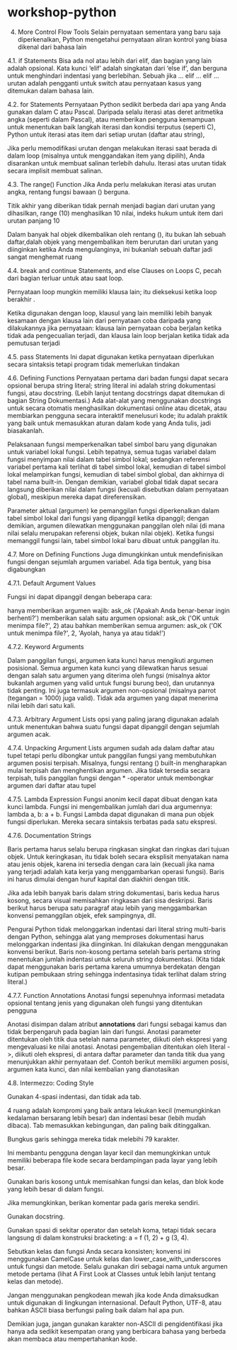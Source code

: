 # workshop-python

4. More Control Flow Tools
Selain pernyataan sementara yang baru saja diperkenalkan, Python mengetahui pernyataan aliran kontrol yang biasa dikenal dari bahasa lain

4.1. if Statements
Bisa ada nol atau lebih dari elif, dan bagian yang lain adalah opsional. Kata kunci ‘elif’ adalah singkatan dari ‘else if’, dan berguna untuk menghindari indentasi yang berlebihan. Sebuah jika ... elif ... elif ... urutan adalah pengganti untuk switch atau pernyataan kasus yang ditemukan dalam bahasa lain.

4.2. for Statements
Pernyataan  Python sedikit berbeda dari apa yang  Anda gunakan dalam C atau Pascal. Daripada selalu iterasi atas deret aritmetika angka (seperti dalam Pascal), atau memberikan pengguna kemampuan untuk menentukan baik langkah iterasi dan kondisi terputus (seperti C), Python untuk  iterasi atas item dari setiap urutan (daftar atau string), 

Jika  perlu memodifikasi urutan dengan melakukan iterasi saat berada di dalam loop (misalnya untuk menggandakan item yang dipilih), Anda disarankan untuk membuat salinan terlebih dahulu. Iterasi atas urutan tidak secara implisit membuat salinan.

4.3. The range() Function
Jika Anda perlu melakukan iterasi atas urutan angka, rentang fungsi bawaan () berguna.

Titik akhir yang diberikan tidak pernah menjadi bagian dari urutan yang dihasilkan, range (10) menghasilkan 10 nilai, indeks hukum untuk item dari urutan panjang 10

Dalam banyak hal objek dikembalikan oleh rentang (), itu bukan lah sebuah daftar,dalah objek yang mengembalikan item berurutan dari urutan yang diinginkan ketika Anda mengulanginya, ini bukanlah sebuah daftar jadi sangat menghemat ruang

4.4. break and continue Statements, and else Clauses on Loops
C, pecah dari bagian terluar untuk atau saat loop.

Pernyataan loop mungkin memiliki klausa lain; itu dieksekusi ketika loop berakhir .

Ketika digunakan dengan loop, klausul yang lain memiliki lebih banyak kesamaan dengan klausa lain dari pernyataan coba daripada yang dilakukannya jika pernyataan: klausa lain pernyataan coba berjalan ketika tidak ada pengecualian terjadi, dan klausa lain loop berjalan ketika tidak ada pemutusan terjadi 

4.5. pass Statements
Ini dapat digunakan ketika pernyataan diperlukan secara sintaksis tetapi program tidak memerlukan tindakan
 
4.6. Defining Functions
Pernyataan pertama dari badan fungsi dapat secara opsional berupa string literal; string literal ini adalah string dokumentasi fungsi, atau docstring. (Lebih lanjut tentang docstrings dapat ditemukan di bagian String Dokumentasi.) Ada alat-alat yang menggunakan docstrings untuk secara otomatis menghasilkan dokumentasi online atau dicetak, atau membiarkan pengguna secara interaktif menelusuri kode; itu adalah praktik yang baik untuk memasukkan aturan dalam kode yang Anda tulis, jadi biasakanlah.

Pelaksanaan fungsi memperkenalkan tabel simbol baru yang digunakan untuk variabel lokal fungsi. Lebih tepatnya, semua tugas variabel dalam fungsi menyimpan nilai dalam tabel simbol lokal; sedangkan referensi variabel pertama kali terlihat di tabel simbol lokal, kemudian di tabel simbol lokal melampirkan fungsi, kemudian di tabel simbol global, dan akhirnya di tabel nama built-in. Dengan demikian, variabel global tidak dapat secara langsung diberikan nilai dalam fungsi (kecuali disebutkan dalam pernyataan global), meskipun mereka dapat direferensikan.

Parameter aktual (argumen) ke pemanggilan fungsi diperkenalkan dalam tabel simbol lokal dari fungsi yang dipanggil ketika dipanggil; dengan demikian, argumen dilewatkan menggunakan panggilan oleh nilai (di mana nilai selalu merupakan referensi objek, bukan nilai objek). Ketika fungsi memanggil fungsi lain, tabel simbol lokal baru dibuat untuk panggilan itu.

4.7. More on Defining Functions
Juga dimungkinkan untuk mendefinisikan fungsi dengan sejumlah argumen variabel. Ada tiga bentuk, yang bisa digabungkan

4.7.1. Default Argument Values

Fungsi ini dapat dipanggil dengan beberapa cara:

hanya memberikan argumen wajib: ask_ok ('Apakah Anda benar-benar ingin berhenti?')
memberikan salah satu argumen opsional: ask_ok ('OK untuk menimpa file?', 2)
atau bahkan memberikan semua argumen: ask_ok ('OK untuk menimpa file?', 2, 'Ayolah, hanya ya atau tidak!')

4.7.2. Keyword Arguments

Dalam panggilan fungsi, argumen kata kunci harus mengikuti argumen posisional. Semua argumen kata kunci yang dilewatkan harus sesuai dengan salah satu argumen yang diterima oleh fungsi (misalnya aktor bukanlah argumen yang valid untuk fungsi burung beo), dan urutannya tidak penting. Ini juga termasuk argumen non-opsional (misalnya parrot (tegangan = 1000) juga valid). Tidak ada argumen yang dapat menerima nilai lebih dari satu kali. 

4.7.3. Arbitrary Argument Lists
opsi yang paling jarang digunakan adalah untuk menentukan bahwa suatu fungsi dapat dipanggil dengan sejumlah argumen acak. 

4.7.4. Unpacking Argument Lists
argumen sudah ada dalam daftar atau tupel tetapi perlu dibongkar untuk panggilan fungsi yang membutuhkan argumen posisi terpisah. Misalnya, fungsi rentang () built-in mengharapkan mulai terpisah dan menghentikan argumen. Jika tidak tersedia secara terpisah, tulis panggilan fungsi dengan * -operator untuk membongkar argumen dari daftar atau tupel

4.7.5. Lambda Expression
Fungsi anonim kecil dapat dibuat dengan kata kunci lambda. Fungsi ini mengembalikan jumlah dari dua argumennya: lambda a, b: a + b. Fungsi Lambda dapat digunakan di mana pun objek fungsi diperlukan. Mereka secara sintaksis terbatas pada satu ekspresi.

4.7.6. Documentation Strings

Baris pertama harus selalu berupa ringkasan singkat dan ringkas dari tujuan objek. Untuk keringkasan, itu tidak boleh secara eksplisit menyatakan nama atau jenis objek, karena ini tersedia dengan cara lain (kecuali jika nama yang terjadi adalah kata kerja yang menggambarkan operasi fungsi). Baris ini harus dimulai dengan huruf kapital dan diakhiri dengan titik.

Jika ada lebih banyak baris dalam string dokumentasi, baris kedua harus kosong, secara visual memisahkan ringkasan dari sisa deskripsi. Baris berikut harus berupa satu paragraf atau lebih yang menggambarkan konvensi pemanggilan objek, efek sampingnya, dll.

Pengurai Python tidak melonggarkan indentasi dari literal string multi-baris dengan Python, sehingga alat yang memproses dokumentasi harus melonggarkan indentasi jika diinginkan. Ini dilakukan dengan menggunakan konvensi berikut. Baris non-kosong pertama setelah baris pertama string menentukan jumlah indentasi untuk seluruh string dokumentasi. (Kita tidak dapat menggunakan baris pertama karena umumnya berdekatan dengan kutipan pembukaan string sehingga indentasinya tidak terlihat dalam string literal.) 

4.7.7. Function Annotations
Anotasi fungsi sepenuhnya informasi metadata opsional tentang jenis yang digunakan oleh fungsi yang ditentukan pengguna

Anotasi disimpan dalam atribut __annotations__ dari fungsi sebagai kamus dan tidak berpengaruh pada bagian lain dari fungsi. Anotasi parameter ditentukan oleh titik dua setelah nama parameter, diikuti oleh ekspresi yang mengevaluasi ke nilai anotasi. Anotasi pengembalian ditentukan oleh literal ->, diikuti oleh ekspresi, di antara daftar parameter dan tanda titik dua yang menunjukkan akhir pernyataan def. Contoh berikut memiliki argumen posisi, argumen kata kunci, dan nilai kembalian yang dianotasikan

4.8. Intermezzo: Coding Style

Gunakan 4-spasi indentasi, dan tidak ada tab.

4 ruang adalah kompromi yang baik antara lekukan kecil (memungkinkan kedalaman bersarang lebih besar) dan indentasi besar (lebih mudah dibaca). Tab memasukkan kebingungan, dan paling baik ditinggalkan.

Bungkus garis sehingga mereka tidak melebihi 79 karakter.

Ini membantu pengguna dengan layar kecil dan memungkinkan untuk memiliki beberapa file kode secara berdampingan pada layar yang lebih besar.

Gunakan baris kosong untuk memisahkan fungsi dan kelas, dan blok kode yang lebih besar di dalam fungsi.

Jika memungkinkan, berikan komentar pada garis mereka sendiri.

Gunakan docstring.

Gunakan spasi di sekitar operator dan setelah koma, tetapi tidak secara langsung di dalam konstruksi bracketing: a = f (1, 2) + g (3, 4).

Sebutkan kelas dan fungsi Anda secara konsisten; konvensi ini menggunakan CamelCase untuk kelas dan lower_case_with_underscores untuk fungsi dan metode. Selalu gunakan diri sebagai nama untuk argumen metode pertama (lihat A First Look at Classes untuk lebih lanjut tentang kelas dan metode).

Jangan menggunakan pengkodean mewah jika kode Anda dimaksudkan untuk digunakan di lingkungan internasional. Default Python, UTF-8, atau bahkan ASCII biasa berfungsi paling baik dalam hal apa pun.

Demikian juga, jangan gunakan karakter non-ASCII di pengidentifikasi jika hanya ada sedikit kesempatan orang yang berbicara bahasa yang berbeda akan membaca atau mempertahankan kode.
